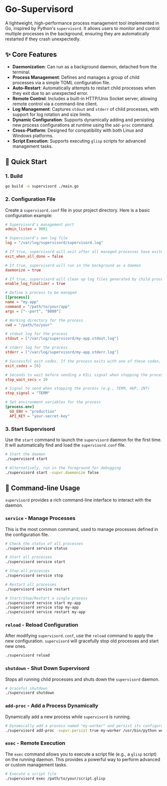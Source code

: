 # Go-Supervisord

A lightweight, high-performance process management tool implemented in Go, inspired by Python's `supervisord`. It allows users to monitor and control multiple processes in the background, ensuring they are automatically restarted if they crash unexpectedly.

## ✨ Core Features

- **Daemonization**: Can run as a background daemon, detached from the terminal.
- **Process Management**: Defines and manages a group of child processes via a simple TOML configuration file.
- **Auto-Restart**: Automatically attempts to restart child processes when they exit due to an unexpected error.
- **Remote Control**: Includes a built-in HTTP/Unix Socket server, allowing remote control via a command-line client.
- **Log Management**: Captures `stdout` and `stderr` of child processes, with support for log rotation and size limits.
- **Dynamic Configuration**: Supports dynamically adding and persisting new process configurations at runtime using the `add-proc` command.
- **Cross-Platform**: Designed for compatibility with both Linux and Windows platforms.
- **Script Execution**: Supports executing `glisp` scripts for advanced management tasks.

## 🚀 Quick Start

### 1. Build

```bash
go build -o supervisord ./main.go
```

### 2. Configuration File

Create a `supervisord.conf` file in your project directory. Here is a basic configuration example:

```toml
# Supervisord's management port
admin_listen = 9001

# Supervisord's own log file
log = "/var/log/supervisord/supervisord.log"

# If true, supervisord will exit after all managed processes have exited successfully
exit_when_all_done = false

# If true, supervisord will run in the background as a daemon
daemonize = true

# If true, supervisord will clean up log files generated by child processes upon exit
enable_log_finalizer = true

# Define a process to be managed
[[process]]
name = "my-app"
command = "/path/to/your/app"
args = ["--port", "8080"]

# Working directory for the process
cwd = "/path/to/your"

# stdout log for the process
stdout = ["/var/log/supervisord/my-app.stdout.log"]

# stderr log for the process
stderr = ["/var/log/supervisord/my-app.stderr.log"]

# Successful exit codes. If the process exits with one of these codes, it's considered a normal exit and won't be restarted.
exit_codes = [0]

# Seconds to wait before sending a KILL signal when stopping the process
stop_wait_secs = 10

# Signal to send when stopping the process (e.g., TERM, HUP, INT)
stop_signal = "TERM"

# Set environment variables for the process
[process.env]
  GO_ENV = "production"
  API_KEY = "your-secret-key"
```

### 3. Start Supervisord

Use the `start` command to launch the `supervisord` daemon for the first time. It will automatically find and load the `supervisord.conf` file.

```bash
# Start the daemon
./supervisord start

# Alternatively, run in the foreground for debugging
./supervisord start -supvr.daemonize false
```

## 📖 Command-line Usage

`supervisord` provides a rich command-line interface to interact with the daemon.

### `service` - Manage Processes

This is the most common command, used to manage processes defined in the configuration file.

```bash
# Check the status of all processes
./supervisord service status

# Start all processes
./supervisord service start

# Stop all processes
./supervisord service stop

# Restart all processes
./supervisord service restart

# Start/Stop/Restart a single process
./supervisord service start my-app
./supervisord service stop my-app
./supervisord service restart my-app
```

### `reload` - Reload Configuration

After modifying `supervisord.conf`, use the `reload` command to apply the new configuration. `supervisord` will gracefully stop old processes and start new ones.

```bash
./supervisord reload
```

### `shutdown` - Shut Down Supervisord

Stops all running child processes and shuts down the `supervisord` daemon.

```bash
# Graceful shutdown
./supervisord shutdown
```

### `add-proc` - Add a Process Dynamically

Dynamically add a new process while `supervisord` is running.

```bash
# Dynamically add a process named "my-worker" and persist its configuration to supervisord.conf
./supervisord add-proc -supvr.persist true my-worker /usr/bin/python worker.py
```

### `exec` - Remote Execution

The `exec` command allows you to execute a script file (e.g., a `glisp` script) on the running daemon. This provides a powerful way to perform advanced or custom management tasks.

```bash
# Execute a script file
./supervisord exec /path/to/your/script.glisp
```

